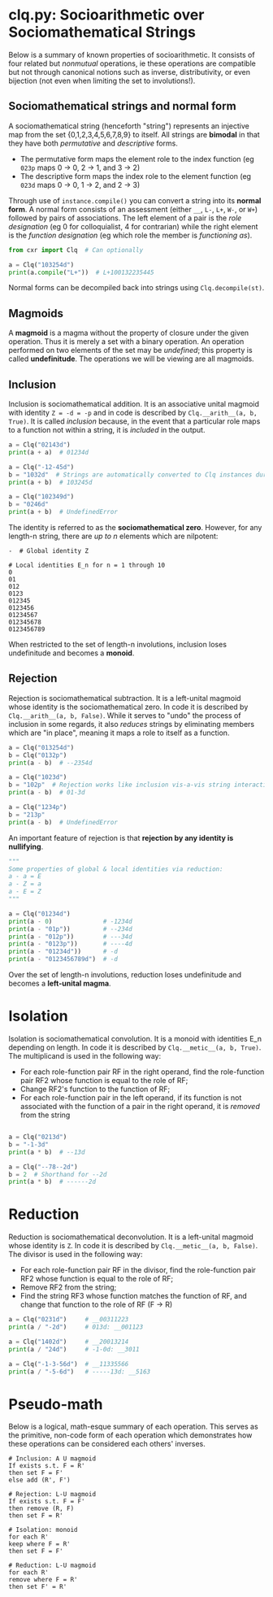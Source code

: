 # clq.py: Socioarithmetic over Sociomathematical Strings

Below is a summary of known properties of socioarithmetic. It consists of four related but *nonmutual* operations, ie these operations are compatible but not through canonical notions such as inverse, distributivity, or even bijection (not even when limiting the set to involutions!).

## Sociomathematical strings and normal form <a name="normal"></a>

A sociomathematical string (henceforth "string") represents an injective map from the set {0,1,2,3,4,5,6,7,8,9} to itself. All strings are **bimodal** in that they have both *permutative* and *descriptive* forms.

* The permutative form maps the element role to the index function (eg `023p` maps 0 -> 0, 2 -> 1, and 3 -> 2)
* The descriptive form maps the index role to the element function (eg `023d` maps 0 -> 0, 1 -> 2, and 2 -> 3)

Through use of `instance.compile()` you can convert a string into its **normal form**. A normal form consists of an assessment (either `__`, `L-`, `L+`, `W-`, or `W+`) followed by pairs of associations. The left element of a pair is the *role designation* (eg 0 for colloquialist, 4 for contrarian) while the right element is the *function designation* (eg which role the member is *functioning as*).

```python
from cxr import Clq  # Can optionally

a = Clq("103254d")
print(a.compile("L+"))  # L+100132235445
```

Normal forms can be decompiled back into strings using `Clq.decompile(st)`.

## Magmoids

A **magmoid** is a magma without the property of closure under the given operation. Thus it is merely a set with a binary operation. An operation performed on two elements of the set may be *undefined*; this property is called **undefinitude**. The operations we will be viewing are all magmoids.

## Inclusion <a name="inclusion"></a>

Inclusion is sociomathematical addition. It is an associative unital magmoid with identity `Z = -d = -p` and in code is described by `Clq.__arith__(a, b, True)`. It is called *inclusion* because, in the event that a particular role maps to a function not within a string, it is *included* in the output.

```python
a = Clq("02143d")
print(a + a)  # 01234d

a = Clq("-12-45d")
b = "1032d"  # Strings are automatically converted to Clq instances during inclusion
print(a + b)  # 103245d

a = Clq("102349d")
b = "0246d"
print(a + b)  # UndefinedError
```

The identity is referred to as the **sociomathematical zero**. However, for any length-n string, there are *up to n* elements which are nilpotent:

```
-  # Global identity Z

# Local identities E_n for n = 1 through 10
0
01
012
0123
012345
0123456
01234567
012345678
0123456789
```

When restricted to the set of length-n involutions, inclusion loses undefinitude and becomes a **monoid**.

## Rejection <a name="rejection"></a>

Rejection is sociomathematical subtraction. It is a left-unital magmoid whose identity is the sociomathematical zero. In code it is described by `Clq.__arith__(a, b, False)`. While it serves to "undo" the process of inclusion in some regards, it also *reduces* strings by eliminating members which are "in place", meaning it maps a role to itself as a function.

```python
a = Clq("013254d")
b = Clq("0132p")
print(a - b)  # --2354d

a = Clq("1023d")
b = "102p"  # Rejection works like inclusion vis-a-vis string interactions
print(a - b)  # 01-3d

a = Clq("1234p")
b = "213p"
print(a - b)  # UndefinedError
```

An important feature of rejection is that **rejection by any identity is nullifying**.

```python
"""
Some properties of global & local identities via reduction:
a - a = E
a - Z = a
a - E = Z
"""

a = Clq("01234d")
print(a - 0)              # -1234d
print(a - "01p"))         # --234d
print(a - "012p"))        # ---34d
print(a - "0123p"))       # ----4d
print(a - "01234d"))      # -d
print(a - "0123456789d")  # -d
```

Over the set of length-n involutions, reduction loses undefinitude and becomes a **left-unital magma**.

# Isolation <a name="isolation"></a>

Isolation is sociomathematical convolution. It is a monoid with identities E_n depending on length. In code it is described by `Clq.__metic__(a, b, True)`. The multiplicand is used in the following way:

* For each role-function pair RF in the right operand, find the role-function pair RF2 whose function is equal to the role of RF;
* Change RF2's function to the function of RF;
* For each role-function pair in the left operand, if its function is not associated with the function of a pair in the right operand, it is *removed* from the string

```python

a = Clq("0213d")
b = "-1-3d"
print(a * b)  # --13d

a = Clq("--78--2d")
b = 2  # Shorthand for --2d
print(a * b)  # ------2d
```

# Reduction <a name="reduction"></a>

Reduction is sociomathematical deconvolution. It is a left-unital magmoid whose identity is `Z`. In code it is described by `Clq.__metic__(a, b, False)`. The divisor is used in the following way:

* For each role-function pair RF in the divisor, find the role-function pair RF2 whose function is equal to the role of RF;
* Remove RF2 from the string;
* Find the string RF3 whose function matches the function of RF, and change that function to the role of RF (F -> R)

```python
a = Clq("0231d")     # __00311223
print(a / "-2d")     # 013d: __001123

a = Clq("1402d")     # __20013214
print(a / "24d")     # -1-0d: __3011

a = Clq("-1-3-56d")  # __11335566
print(a / "-5-6d")   # -----13d: __5163
```

# Pseudo-math

Below is a logical, math-esque summary of each operation. This serves as the primitive, non-code form of each operation which demonstrates how these operations can be considered each others' inverses.

```
# Inclusion: A U magmoid
If exists s.t. F = R'
then set F = F'
else add (R', F')

# Rejection: L-U magmoid
If exists s.t. F = F'
then remove (R, F)
then set F = R'

# Isolation: monoid
for each R'
keep where F = R'
then set F = F'

# Reduction: L-U magmoid
for each R'
remove where F = R'
then set F' = R'
```